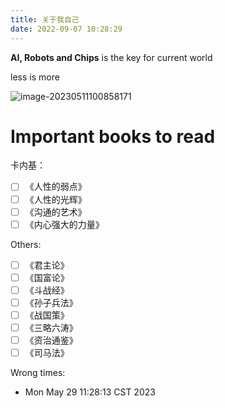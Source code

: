 ```yaml
---
title: 关于我自己
date: 2022-09-07 10:28:29
---
```


**AI, Robots and Chips** is the key for current world

less is more

![image-20230511100858171](https://s2.loli.net/2023/05/11/Fc5mIjsaCeG1vpH.png)

# Important books to read

卡内基：

- [ ] 《人性的弱点》
- [ ] 《人性的光辉》
- [ ] 《沟通的艺术》
- [ ] 《内心强大的力量》

Others: 
- [ ] 《君主论》 
- [ ] 《国富论》 
- [ ] 《斗战经》 
- [ ] 《孙子兵法》 
- [ ] 《战国策》 
- [ ] 《三略六涛》 
- [ ] 《资治通鉴》 
- [ ] 《司马法》 

Wrong times:
- Mon May 29 11:28:13 CST 2023
